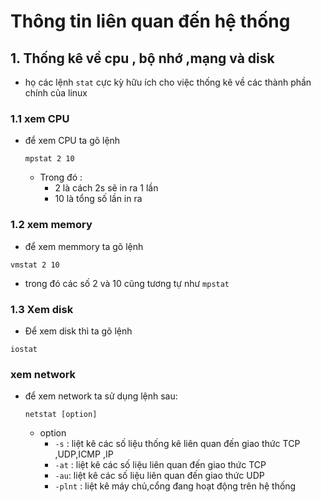 # Thông tin liên quan đến hệ thống
## 1. Thống kê về cpu , bộ nhớ ,mạng và disk
- họ các lệnh `stat` cực kỳ hữu ích cho việc thống kê về các thành phần chính của linux
### 1.1 xem CPU
-  để xem CPU ta gõ lệnh

    ```
    mpstat 2 10
    ```
    - Trong đó :
      - 2 là cách 2s sẽ in ra 1 lần
      - 10 là tổng số lần in ra

### 1.2 xem memory
- để xem memmory ta gõ lệnh

```
vmstat 2 10
```
- trong đó các số 2 và 10 cũng tương tự như `mpstat`

### 1.3 Xem disk
- Để xem disk thì ta gõ lệnh

```
iostat
```

### xem network
- để xem network ta sử dụng lệnh sau:

    ```
    netstat [option]
    ```
    - option 
      - `-s` : liệt kê các số liệu thống kê liên quan đến giao thức TCP ,UDP,ICMP ,IP
      - `-at` : liệt kê các số liệu liên quan đến giao thức TCP
      - `-au`: liệt kê các số liệu liên quan đến giao thức UDP
      - `-plnt` : liệt kê máy chủ,cổng đang hoạt động trên hệ thống


